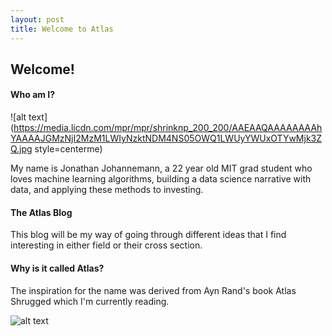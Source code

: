 ```yaml
---
layout: post
title: Welcome to Atlas
---
```


## Welcome!

#### Who am I?

![alt text](https://media.licdn.com/mpr/mpr/shrinknp_200_200/AAEAAQAAAAAAAAhYAAAAJGMzNjI2MzM1LWIyNzktNDM4NS05OWQ1LWUyYWUxOTYwMjk3ZQ.jpg style=centerme)

My name is Jonathan Johannemann, a 22 year old MIT grad student who loves machine learning algorithms, building a data science narrative with data, and applying these methods to investing.

#### The Atlas Blog

This blog will be my way of going through different ideas that I find interesting in either field or their cross section.

#### Why is it called Atlas?

The inspiration for the name was derived from Ayn Rand's book Atlas Shrugged which I'm currently reading. 

![alt text](https://cascade.madmimi.com/promotion_images/0671/9376/original/Atlas_hardback__60910.1363218818.1280.1280.jpg?1473879499 "Atlas Shrugged")
